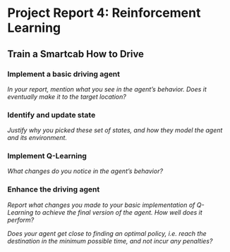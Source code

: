# Project Report 4: Reinforcement Learning
## Train a Smartcab How to Drive

### Implement a basic driving agent

_In your report, mention what you see in the agent’s behavior. Does it eventually make it to the target location?_

### Identify and update state

_Justify why you picked these set of states, and how they model the agent and its environment._

### Implement Q-Learning

_What changes do you notice in the agent’s behavior?_

### Enhance the driving agent

_Report what changes you made to your basic implementation of Q-Learning to achieve the final version of the agent. How well does it perform?_

_Does your agent get close to finding an optimal policy, i.e. reach the destination in the minimum possible time, and not incur any penalties?_